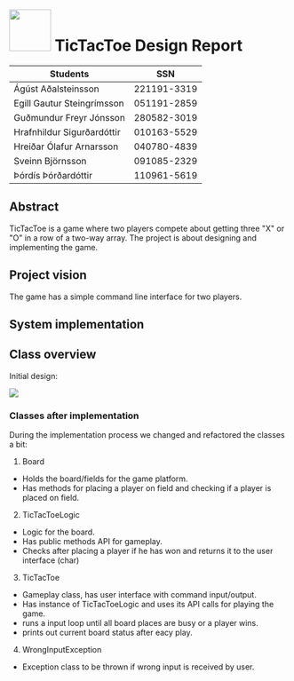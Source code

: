 # <img src="http://www.ru.is/media/hr/skjol/default_white.png" width="75" height="75" />  TicTacToe Design Report

| Students                  | SSN         |
|---------------------------|:-----------:|
|Ágúst Aðalsteinsson        | 221191-3319 |
|Egill Gautur Steingrímsson | 051191-2859 |
|Guðmundur Freyr Jónsson    | 280582-3019 |
|Hrafnhildur Sigurðardóttir | 010163-5529 |
|Hreiðar Ólafur Arnarsson   | 040780-4839 |
|Sveinn Björnsson           | 091085-2329 |
|Þórdís Þórðardóttir        | 110961-5619 |

## Abstract

TicTacToe is a game where two players compete about getting three "X" or "O" in a row of a two-way array. The project is about designing and implementing the game.

## Project vision

The game has a simple command line interface for two players.


## System implementation


## Class overview

Initial design:

<img src="ClassDiagram.png" />


### Classes after implementation

During the implementation process we changed and refactored the classes a bit:

1. Board
  * Holds the board/fields for the game platform.
  * Has methods for placing a player on field and checking if a player is placed on field.
2. TicTacToeLogic
  * Logic for the board.
  * Has public methods API for gameplay.
  * Checks after placing a player if he has won and returns it to the user interface (char)
3. TicTacToe
  * Gameplay class, has user interface with command input/output.
  * Has instance of TicTacToeLogic and uses its API calls for playing the game.
  * runs a input loop until all board places are busy or a player wins.
  * prints out current board status after eacy play.
4. WrongInputException
  * Exception class to be thrown if wrong input is received by user.


